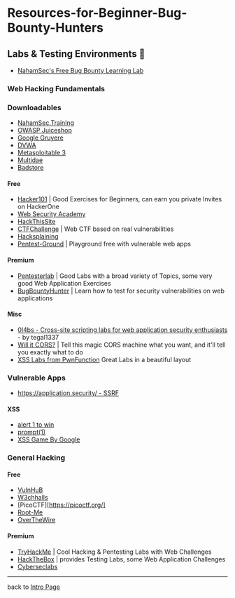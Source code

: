 # Resources-for-Beginner-Bug-Bounty-Hunters

## Labs & Testing Environments 🧪
- [NahamSec's Free Bug Bounty Learning Lab](https://tryhackme.com/room/nahamstore)

### Web Hacking Fundamentals

### Downloadables 
- [NahamSec.Training](https://github.com/nahamsec/nahamsec.training/)
- [OWASP Juiceshop](https://owasp.org/www-project-juice-shop/)
- [Google Gruyere](https://google-gruyere.appspot.com/)
- [DVWA](http://www.dvwa.co.uk)
- [Metasploitable 3](https://github.com/rapid7/metasploitable3/wiki/Vulnerabilities)
- [Multidae](https://sourceforge.net/projects/mutillidae/)
- [Badstore](https://www.vulnhub.com/entry/badstore-123,41/)

#### Free
- [Hacker101](https://www.hacker101.com/) | Good Exercises for Beginners, can earn you private Invites on HackerOne
- [Web Security Academy](https://portswigger.net/web-security)
- [HackThisSite](https://hackthissite.org/)
- [CTFChallenge](https://ctfchallenge.co.uk) | Web CTF based on real vulnerabilities
- [Hacksplaining](https://www.hacksplaining.com/)
- [Pentest-Ground](https://pentest-ground.com/) | Playground free with vulnerable web apps


#### Premium
- [Pentesterlab](https://pentesterlab.com/referral/olaL4k8btE8wqA) | Good Labs with a broad variety of Topics, some very good Web Application Exercises
- [BugBountyHunter](https://www.bugbountyhunter.com/) | Learn how to test for security vulnerabilities on web applications

#### Misc
- [0l4bs - Cross-site scripting labs for web application security enthusiasts](https://github.com/tegal1337/0l4bs) - by tegal1337
- [Will it CORS?](https://httptoolkit.tech/will-it-cors/) | Tell this magic CORS machine what you want, and it'll tell you exactly what to do
- [XSS Labs from PwnFunction](https://xss.pwnfunction.com/) Great Labs in a beautiful layout

### Vulnerable Apps
- [https://application.security/ - SSRF](https://application.security/free-application-security-training/server-side-request-forgery-in-capital-one)

#### XSS
- [alert 1 to win](https://alf.nu/alert1/)
- [prompt(1)](http://prompt.ml/0)
- [XSS Game By Google](https://xss-game.appspot.com/)

### General Hacking

#### Free
- [VulnHuB](https://www.vulnhub.com/)
- [W3chhalls](https://w3challs.com/)
- [PicoCTF][https://picoctf.org/]
- [Root-Me](https://www.root-me.org/)
- [OverTheWire](https://overthewire.org/wargames/natas/)

#### Premium
- [TryHackMe](https://tryhackme.com/signup?referrer=nahamsec) | Cool Hacking & Pentesting Labs with Web Challenges
- [HackTheBox](https://www.hackthebox.eu/) | provides Testing Labs, some Web Application Challenges
- [Cyberseclabs](https://www.cyberseclabs.co.uk/)

---
back to [Intro Page](/README.md)
